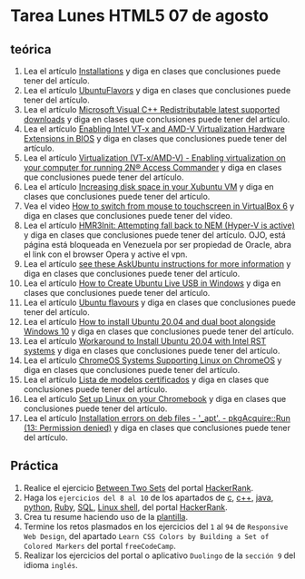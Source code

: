 # Tarea Lunes HTML5 07 de agosto

## teórica

1. Lea el artículo [Installations](https://www.theodinproject.com/lessons/foundations-installations#intel-rst-rapid-storage-technology) y diga en clases que conclusiones puede tener del artículo.
2. Lea el artículo [UbuntuFlavors](https://wiki.ubuntu.com/UbuntuFlavors) y diga en clases que conclusiones puede tener del artículo.
3. Lea el artículo [Microsoft Visual C++ Redistributable latest supported downloads](https://learn.microsoft.com/en-us/cpp/windows/latest-supported-vc-redist?view=msvc-170#visual-studio-2015-2017-2019-and-2022) y diga en clases que conclusiones puede tener del artículo.
4. Lea el artículo [Enabling Intel VT-x and AMD-V Virtualization Hardware Extensions in BIOS](https://access.redhat.com/documentation/en-us/red_hat_enterprise_linux/7/html/virtualization_deployment_and_administration_guide/sect-troubleshooting-enabling_intel_vt_x_and_amd_v_virtualization_hardware_extensions_in_bios) y diga en clases que conclusiones puede tener del artículo.
5. Lea el artículo [Virtualization (VT-x/AMD-V) - Enabling virtualization on your computer for running 2N® Access Commander](https://2nwiki.2n.cz/pages/viewpage.action?pageId=75202968) y diga en clases que conclusiones puede tener del artículo.
6. Lea el artículo [Increasing disk space in your Xubuntu VM](https://discord.com/channels/505093832157691914/690588860085960734/1015965403572351047) y diga en clases que conclusiones puede tener del artículo.
7. Vea el video [How to switch from mouse to touchscreen in VirtualBox 6](https://developer.mozilla.org/en-US/docs/Learn/Common_questions/Web_mechanics/Pages_sites_servers_and_search_engines) y diga en clases que conclusiones puede tener del video.
8. Lea el artículo [HMR3Init: Attempting fall back to NEM (Hyper-V is active)](https://forums.virtualbox.org/viewtopic.php?f=25&t=99390) y diga en clases que conclusiones puede tener del artículo. OJO, está página está bloqueada en Venezuela por ser propiedad de Oracle, abra el link con el browser Opera y active el vpn.
9. Lea el artículo [see these AskUbuntu instructions for more information](https://askubuntu.com/questions/285689/increase-mouse-wheel-scroll-speed/621140#621140) y diga en clases que conclusiones puede tener del artículo.
10. Lea el artículo [How to Create Ubuntu Live USB in Windows](https://itsfoss.com/create-live-usb-of-ubuntu-in-windows/) y diga en clases que conclusiones puede tener del artículo.
11. Lea el artículo [Ubuntu flavours](https://ubuntu.com/desktop/flavours) y diga en clases que conclusiones puede tener del artículo.
12. Lea el artículo [How to install Ubuntu 20.04 and dual boot alongside Windows 10](https://medium.com/linuxforeveryone/how-to-install-ubuntu-20-04-and-dual-boot-alongside-windows-10-323a85271a73) y diga en clases que conclusiones puede tener del artículo.
13. Lea el artículo [Workaround to Install Ubuntu 20.04 with Intel RST systems](https://askubuntu.com/questions/1233623/workaround-to-install-ubuntu-20-04-with-intel-rst-systems/1233644#1233644) y diga en clases que conclusiones puede tener del artículo.
14. Lea el artículo [ChromeOS Systems Supporting Linux on ChromeOS](https://www.chromium.org/chromium-os/chrome-os-systems-supporting-linux/) y diga en clases que conclusiones puede tener del artículo.
15. Lea el artículo [Lista de modelos certificados](https://support.google.com/chromeosflex/answer/11513094) y diga en clases que conclusiones puede tener del artículo.
16. Lea el artículo [Set up Linux on your Chromebook](https://support.google.com/chromebook/answer/9145439?hl=en) y diga en clases que conclusiones puede tener del artículo.
17. Lea el artículo [Installation errors on deb files - '_apt'. - pkgAcquire::Run (13: Permission denied)](https://www.reddit.com/r/linux4noobs/comments/ux6cwx/comment/i9x2twx/) y diga en clases que conclusiones puede tener del artículo.

## Práctica

1. Realice el ejercicio [Between Two Sets](https://www.hackerrank.com/challenges/between-two-sets/problem?isFullScreen=false) del portal [HackerRank](https://www.hackerrank.com/dashboard).
2. Haga los `ejercicios del 8 al 10` de los apartados de [c](https://www.hackerrank.com/domains/c), [c++](https://www.hackerrank.com/domains/cpp), [java](https://www.hackerrank.com/domains/java), [python](https://www.hackerrank.com/domains/python), [Ruby](https://www.hackerrank.com/domains/ruby), [SQL](https://www.hackerrank.com/domains/sql), [Linux shell](https://www.hackerrank.com/domains/shell), del portal [HackerRank](https://www.hackerrank.com/dashboard).
3. Crea tu resume haciendo uso de la [plantilla](https://docs.google.com/document/d/1jfUa4HGBDjt2peJPQ0Wg1YhdGkCoSysS6QMT4u8bCic/edit?usp=sharing).
4. Termine los retos plasmados en los ejercicios del `1` al `94` de `Responsive Web Design`, del apartado `Learn CSS Colors by Building a Set of Colored Markers` del portal `freeCodeCamp`.
5. Realizar los ejercicios del portal o aplicativo `Duolingo` de la `sección 9` del idioma `inglés`.